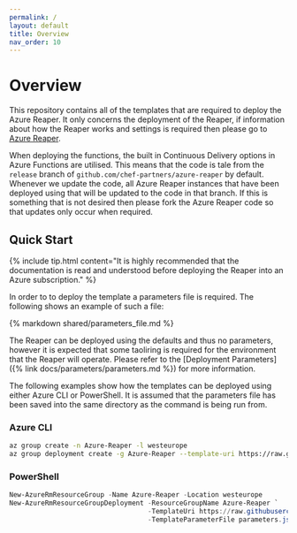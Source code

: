 ```yaml
---
permalink: /
layout: default
title: Overview
nav_order: 10
---
```


# Overview

This repository contains all of the templates that are required to deploy the Azure Reaper. It only concerns the deployment of the Reaper, if information about how the Reaper works and settings is required then please go to [Azure Reaper](https://chef-partners.github.io/chef-partners/azure-reaper).

When deploying the functions, the built in Continuous Delivery options in Azure Functions are utilised. This means that the code is tale from the `release` branch of `github.com/chef-partners/azure-reaper` by default. Whenever we update the code, all Azure Reaper instances that have been deployed using that will be updated to the code in that branch. If this is something that is not desired then please fork the Azure Reaper code so that updates only occur when required.

## Quick Start

{% include tip.html content="It is highly recommended that the documentation is read and understood before deploying the Reaper into an Azure subscription." %}

In order to to deploy the template a parameters file is required. The following shows an example of such a file:

{% markdown shared/parameters_file.md %}

The Reaper can be deployed using the defaults and thus no parameters, however it is expected that some taoliring is required for the environment that the Reaper will operate. Please refer to the [Deployment Parameters]({% link docs/parameters/parameters.md %}) for more information.

The following examples show how the templates can be deployed using either Azure CLI or PowerShell. It is assumed that the parameters file has been saved into the same directory as the command is being run from.

### Azure CLI

```bash
az group create -n Azure-Reaper -l westeurope
az group deployment create -g Azure-Reaper --template-uri https://raw.githubusercontent.com/chef-partners/azure-reaper/release/azuredeploy.json -p parameters.json
```

### PowerShell

```powershell
New-AzureRmResourceGroup -Name Azure-Reaper -Location westeurope
New-AzureRmResourceGroupDeployment -ResourceGroupName Azure-Reaper `
                                   -TemplateUri https://raw.githubusercontent.com/chef-partners/azure-reaper/release/azuredeploy.json `
                                   -TemplateParameterFile parameters.json
```